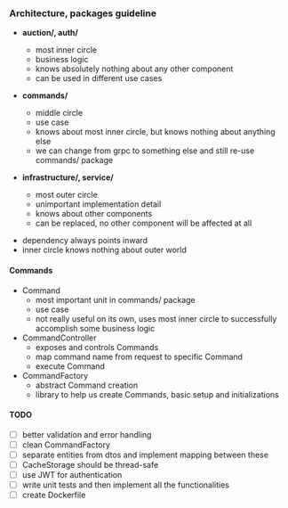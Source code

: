 ### Architecture, packages guideline

* **auction/, auth/**
  * most inner circle
  * business logic
  * knows absolutely nothing about any other component 
  * can be used in different use cases

* **commands/**
  * middle circle
  * use case
  * knows about most inner circle, but knows nothing about anything else 
  * we can change from grpc to something else and still re-use commands/ package

* **infrastructure/, service/**
  * most outer circle
  * unimportant implementation detail
  * knows about other components
  * can be replaced, no other component will be affected at all


- dependency always points inward
- inner circle knows nothing about outer world


#### Commands
* Command
  * most important unit in commands/ package
  * use case
  * not really useful on its own, uses most inner circle to successfully accomplish some business logic
* CommandController
  * exposes and controls Commands
  * map command name from request to specific Command
  * execute Command
* CommandFactory
  * abstract Command creation
  * library to help us create Commands, basic setup and initializations


#### TODO
- [ ] better validation and error handling
- [ ] clean CommandFactory
- [ ] separate entities from dtos and implement mapping between these
- [ ] CacheStorage should be thread-safe
- [ ] use JWT for authentication
- [ ] write unit tests and then implement all the functionalities
- [ ] create Dockerfile
